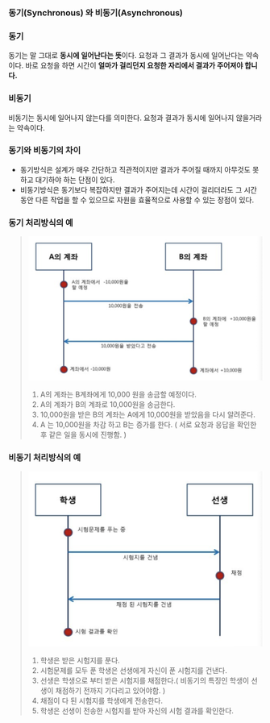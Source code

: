 ### 동기(Synchronous) 와 비동기(Asynchronous)

### 동기
동기는 말 그대로 **동시에 일어난다는 뜻**이다. 요청과 그 결과가 동시에 일어난다는 약속이다.
바로 요청을 하면 시간이 **얼마가 걸리던지 요청한 자리에서 결과가 주어져야 합니다.**

### 비동기
비동기는 동시에 일어나지 않는다를 의미한다. 요청과 결과가 동시에 일어나지 않을거라는 약속이다.

### 동기와 비동기의 차이
- 동기방식은 설계가 매우 간단하고 직관적이지만 결과가 주어질 때까지 아무것도 못하고 대기하야 하는 단점이 있다.
- 비동기방식은 동기보다 복잡하지만 결과가 주어지는데 시간이 걸리더라도 그 시간동안 다른 작업을 할 수 있으므로 자원을 효율적으로 사용할 수 있는 장점이 있다.

### 동기 처리방식의 예   
> ![sync_ex](./img/sync.png)
> 1. A의 계좌는 B계좌에게 10,000 원을 송금할 예정이다.
> 2. A의 계좌가 B의 계좌로 10,000원을 송금한다.
> 3. 10,000원을 받은 B의 계좌는 A에게 10,000원을 받았음을 다시 알려준다.
> 4. A 는 10,000원을 차감 하고 B는 증가를 한다. ( 서로 요청과 응답을 확인한 후 같은 일을 동시에 진행함. )

### 비동기 처리방식의 예
>![async_ex](./img/async.png)
> 1. 학생은 받은 시험지를 푼다.
> 2. 시험문제를 모두 푼 학생은 선생에게 자신이 푼 시험지를 건낸다.
> 3. 선생은 학생으로 부터 받은 시험지를 채점한다.( 비동기의 특징인 학생이 선생이 채점하기 전까지 기다리고 있어야함. )
> 4. 채점이 다 된 시험지를 학생에게 전송한다.   
> 5. 학생은 선생이 전송한 시험지를 받아 자신의 시험 결과를 확인한다.